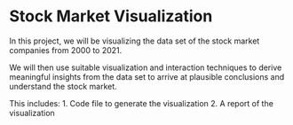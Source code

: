 # Stock Market Visualization

In this project, we will be visualizing the data set of the stock market companies from 2000 to 2021.

We will then use suitable visualization and interaction techniques to derive meaningful insights from the data set to arrive at plausible conclusions and understand the stock market.

This includes:
    1. Code file to generate the visualization
    2. A report of the visualization